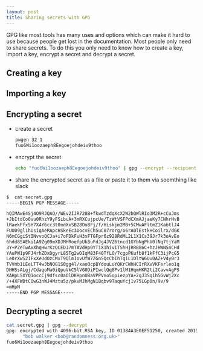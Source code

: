 ```yaml
---
layout: post
title: Sharing secrets with GPG
---
```


GPG like most tools has many uses and options which can make it hard to use
because people get lost in the documentation. Most people only need to share
secrets. To do this you only need to know how to create a key, import a key,
encrypt a secret and decrypt a secret.

## Creating a key

## Importing a key

## Encrypting a secret

- create a secret

  ```bash
  pwgen 32 1
  fuo6Wi1oozaeph8Eegoejohdeiv9thoo
  ```

- encrypt the secret

  ```bash
  echo "fuo6Wi1oozaeph8Eegoejohdeiv9thoo" | gpg --encrypt --recipient bob@randomness.org.uk --out secret.gpg --armour
  ```

-  share the encrypted secret as a file or paste it to them via soemthing like
slack

  ```bash
  $  cat secret.gpg
  -----BEGIN PGP MESSAGE-----
  
  hQIMAwE4Sj4O9RJQAQ//WEv2IJR728B+fkwdTzdqXcX2W2bQWlRIo3M2R+cCuJms
  +JbItdCo0vu0RhzY9yFSibuA+3mRXCujpcUe/TzWtVSFPdCXmAJjaeKy7CNhrHvB
  lRaekFfxSH7X4Y6cc3t0ndXxSB28Oo8Fj/f/Hiskjm2MB+5CMwAFltmZ1KabtlJ4
  FUU09gl1hUsiqAeRApcHSkeEc3OocvECh5uC87rorg/o6rA0lEstkHCoilrx/dGK
  N6mCGgiStINvvoQCJa+i7oFDkFuH3xFTGFpr6z928RdML2L1X1Cs39Jr7k3oAvEo
  6hdd8SAEki1A9Zg09mXDJMHRoefpUk8uFdJg4JVZ6tncd1GYbNgPhV0lNq7tjYaM
  3Y+PZeTwAxXhqHwrKzQCEDJ7mTAVdHp0YTiX1hivITShHjRRB86C+hzJHWN5nCHd
  YAuPW1p9FJ4rhZDxDgyrL85Tg2wDIqM83F40TfLO/7cgpPKufb8f1kFfC3ijPcG5
  Le0rXwS2IFxXeUd0zCMxT9QlmIovUfW7ZGnSQcCbIhTqiL1DltW6Uu0AZ+V4y0r3
  TVVmb1LEeLTT4wJbNQG1S0gg4l/xaoQcpBYdouLuYQKrCWhHCIrRXvVKFerleo1q
  DHHSsALgj/CdaqoMa0iQpuVkC5lVG0DiPIwclQq8Pv1lM1HqmHKR2ti2CavvAgPS
  XAHpLSXYQ1occCj9dfsc0aOlDKHpnUBaVPPVno5opiezpYA+2qJ3Sq1h5GvWj2Xc
  /+4XFWDtCOwG3nWJ4Mztu5z/pkvMJhMgN1Bqbv9TaquYcj1v75LGp0n/9v/9
  =mHpN
  -----END PGP MESSAGE-----
  ```

## Decrypting a secret

```bash
cat secret.gpg | gpg --decrypt
gpg: encrypted with 4096-bit RSA key, ID 01384A3E0EF51250, created 2015-12-23
      "bob walker <bob@randomness.org.uk>"
fuo6Wi1oozaeph8Eegoejohdeiv9thoo
```
